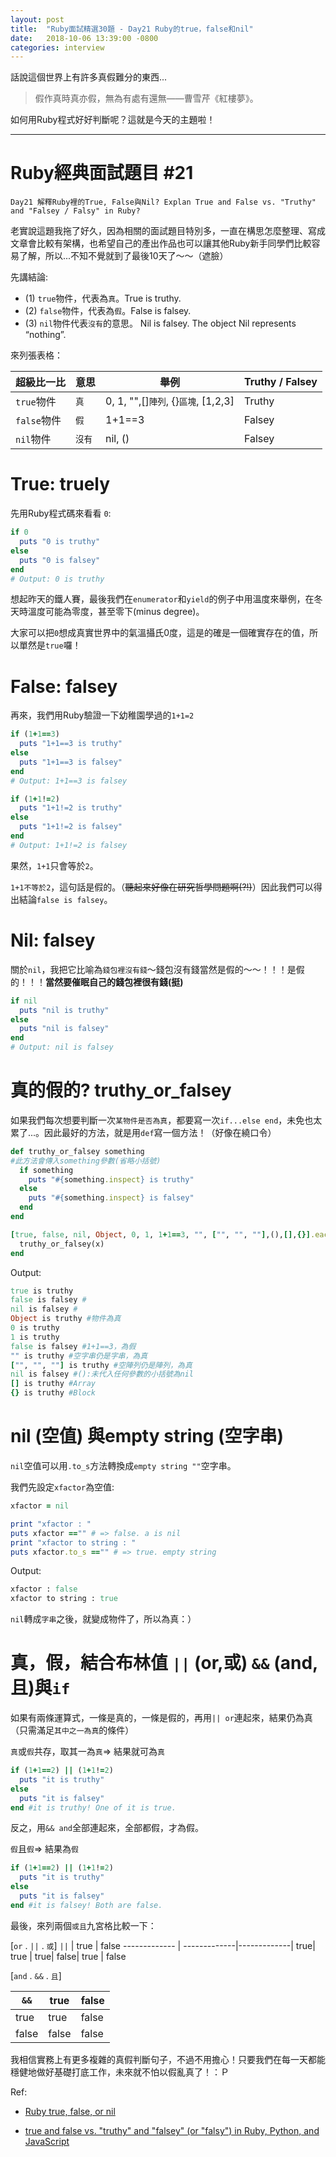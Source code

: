 ```yaml
---
layout: post
title:  "Ruby面試精選30題 - Day21 Ruby的true，false和nil"
date:   2018-10-06 13:39:00 -0800
categories: interview
---
```


話說這個世界上有許多真假難分的東西...

> 假作真時真亦假，無為有處有還無——曹雪芹《紅樓夢》。

如何用Ruby程式好好判斷呢？這就是今天的主題啦！
<!-- more -->

---

# Ruby經典面試題目 #21

`Day21 解釋Ruby裡的True, False與Nil? Explan True and False vs. "Truthy" and "Falsey / Falsy" in Ruby?`

老實說這題我拖了好久，因為相關的面試題目特別多，一直在構思怎麼整理、寫成文章會比較有架構，也希望自己的產出作品也可以讓其他Ruby新手同學們比較容易了解，所以...不知不覺就到了最後10天了～～（遮臉）

先講結論:

* (1) `true`物件，代表為`真`。True is truthy.
* (2) `false`物件，代表為`假`。False is falsey.
* (3) `nil`物件代表`沒有`的意思。 Nil is falsey. The object Nil represents “nothing”.

來列張表格：

超級比一比 | 意思 | 舉例 | Truthy / Falsey
------------- | ------------- | -------------| -------------
`true`物件  | `真`  | 0, 1, "",[]`陣列`, {}`區塊`, [1,2,3] | Truthy
`false`物件  | `假`  | 1+1==3 | Falsey
 `nil`物件  | `沒有`  | nil, () | Falsey

# True: truely

先用Ruby程式碼來看看 `0`:

```ruby
if 0
  puts "0 is truthy"
else
  puts "0 is falsey"
end
# Output: 0 is truthy
```

想起昨天的鐵人賽，最後我們在`enumerator`和`yield`的例子中用溫度來舉例，在冬天時溫度可能為零度，甚至零下(minus degree)。

大家可以把`0`想成真實世界中的氣溫攝氏0度，這是的確是一個確實存在的值，所以單然是`true`囉！

# False: falsey

再來，我們用Ruby驗證一下幼稚園學過的`1+1=2`

```ruby
if (1+1==3)
  puts "1+1==3 is truthy"
else
  puts "1+1==3 is falsey"
end
# Output: 1+1==3 is falsey

if (1+1!=2)
  puts "1+1!=2 is truthy"
else
  puts "1+1!=2 is falsey"
end
# Output: 1+1!=2 is falsey
```

果然，`1+1`只會等於`2`。

`1+1不等於2`，這句話是假的。（~~聽起來好像在研究哲學問題啊(?!)~~）因此我們可以得出結論`false is falsey`。

# Nil: falsey

關於`nil`，我把它比喻為`錢包裡沒有錢`～錢包沒有錢當然是假的～～！！！是假的！！！**當然要催眠自己的錢包裡很有錢(挺)**

```ruby
if nil
  puts "nil is truthy"
else
  puts "nil is falsey"
end
# Output: nil is falsey
```

# 真的假的? truthy_or_falsey

如果我們每次想要判斷一次`某物件是否為真`，都要寫一次`if...else end`，未免也太累了...。因此最好的方法，就是用`def`寫一個方法！（好像在繞口令）

```ruby
def truthy_or_falsey something
#此方法會傳入something參數(省略小括號)
  if something
    puts "#{something.inspect} is truthy"
  else
    puts "#{something.inspect} is falsey"
  end
end

[true, false, nil, Object, 0, 1, 1+1==3, "", ["", "", ""],(),[],{}].each do |x|
  truthy_or_falsey(x)
end
```

Output:

```ruby
true is truthy
false is falsey #
nil is falsey #
Object is truthy #物件為真
0 is truthy
1 is truthy
false is falsey #1+1==3，為假
"" is truthy #空字串仍是字串，為真
["", "", ""] is truthy #空陣列仍是陣列，為真
nil is falsey #():未代入任何參數的小括號為nil
[] is truthy #Array
{} is truthy #Block
```

# nil (空值) 與empty string (空字串)

`nil`空值可以用`.to_s`方法轉換成`empty string ""`空字串。

我們先設定`xfactor`為空值:

```ruby
xfactor = nil

print "xfactor : "
puts xfactor =="" # => false. a is nil
print "xfactor to string : "
puts xfactor.to_s =="" # => true. empty string
```

Output:

```ruby
xfactor : false
xfactor to string : true
```

`nil`轉成`字串`之後，就變成物件了，所以為真：）

# 真，假，結合布林值 `||` (or,或) `&&` (and, 且)與`if`

如果有兩條運算式，一條是真的，一條是假的，再用`|| or`連起來，結果仍為真（只需滿足`其中之一為真`的條件）

`真`或`假`共存，取其一為`真`=> 結果就可為`真`

```ruby
if (1+1==2) || (1+1!=2)
  puts "it is truthy"
else
  puts "it is falsey"
end #it is truthy! One of it is true.
```

反之，用`&& and`全部連起來，全部都假，才為假。

`假`且`假`=> 結果為`假`

```ruby
if (1+1==2) || (1+1!=2)
  puts "it is truthy"
else
  puts "it is falsey"
end #it is falsey! Both are false.
```

最後，來列兩個`或且`九宮格比較一下：

[`or` . `||` . `或`]
`||` | true | false
------------- | -------------|-------------|
true| true | true|
false| true | false

[`and` . `&&` . `且`]

`&&` | true | false
------------- | -------------|-------------|
true| true | false|
false| false | false

我相信實務上有更多複雜的真假判斷句子，不過不用擔心！只要我們在每一天都能穩健地做好基礎打底工作，未來就不怕以假亂真了！：Ｐ

Ref:

* [Ruby true, false, or nil](https://stackoverflow.com/questions/34594477/ruby-true-false-or-nil)

* [true and false vs. "truthy" and "falsey" (or "falsy") in Ruby, Python, and JavaScript](https://gist.github.com/jfarmer/2647362)
